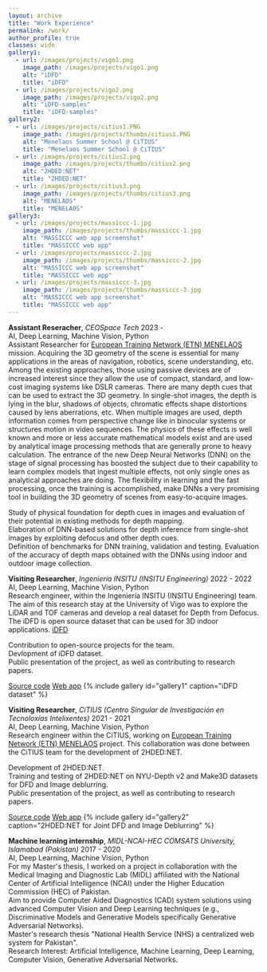 ```yaml
---
layout: archive
title: "Work Experience"
permalink: /work/
author_profile: true
classes: wide
gallery1:
  - url: /images/projects/vigo1.png
    image_path: /images/projects/vigo1.png
    alt: "iDFD"
    title: "iDFD"
  - url: /images/projects/vigo2.png
    image_path: /images/projects/vigo2.png
    alt: "iDFD-samples"
    title: "iDFD-samples"
gallery2:
  - url: /images/projects/citius1.PNG
    image_path: /images/projects/thumbs/citius1.PNG
    alt: "Menelaos Summer School @ CiTIUS"
    title: "Menelaos Summer School @ CiTIUS"
  - url: /images/projects/citius2.png
    image_path: /images/projects/thumbs/citius2.png
    alt: "2HDED:NET"
    title: "2HDED:NET"
  - url: /images/projects/citius3.png
    image_path: /images/projects/thumbs/citius3.png
    alt: "MENELAOS"
    title: "MENELAOS"
gallery3:
  - url: /images/projects/massiccc-1.jpg
    image_path: /images/projects/thumbs/massiccc-1.jpg
    alt: "MASSICCC web app screenshot"
    title: "MASSICCC web app"
  - url: /images/projects/massiccc-2.jpg
    image_path: /images/projects/thumbs/massiccc-2.jpg
    alt: "MASSICCC web app screenshot"
    title: "MASSICCC web app"
  - url: /images/projects/massiccc-3.jpg
    image_path: /images/projects/thumbs/massiccc-3.jpg
    alt: "MASSICCC web app screenshot"
    title: "MASSICCC web app"
---
```


**Assistant Reseracher**, *CEOSpace Tech* <span class="pull-right">2023 - </span>  
<span class="small-grey"><i class="fas fa-tools" aria-hidden="true"></i> AI, Deep Learning, Machine Vision, Python</span>  
Assistant Researcher for [European Training Network (ETN) MENELAOS](https://www.menelaos-nt.eu/) mission. Acquiring the 3D geometry of the scene is essential for many applications in the areas of navigation, robotics, scene understanding, etc. Among the existing approaches, those using passive devices are of increased interest since they allow the use of compact, standard, and low-cost imaging systems like DSLR cameras. There are many depth cues that can be used to extract the 3D geometry. In single-shot images, the depth is lying in the blur, shadows of objects, chromatic effects shape distortions caused by lens aberrations, etc.  When multiple images are used, depth information comes from perspective change like in binocular systems or structures motion in video sequences. The physics of these effects is well known and more or less accurate mathematical models exist and are used by analytical image processing methods that are generally prone to heavy calculation.
The entrance of the new Deep Neural Networks (DNN) on the stage of signal processing has boosted the subject due to their capability to learn complex models that ingest multiple effects, not only single ones as analytical approaches are doing. The flexibility in learning and the fast processing, once the training is accomplished, make DNNs a very promising tool in building the 3D geometry of scenes from easy-to-acquire images.


<i class="fas fa-plus small-grey"></i> Study of physical foundation for depth cues in images and evaluation of their potential in existing methods for depth mapping.  
<i class="fas fa-plus small-grey"></i> Elaboration of DNN-based solutions for depth inference from single-shot images by exploiting defocus and other depth cues.  
<i class="fas fa-plus small-grey"></i> Definition of benchmarks for DNN training, validation and testing.
<i class="fas fa-plus small-grey"></i> Evaluation of the accuracy of depth maps obtained with the DNNs using indoor and outdoor image collection.


**Visiting Researcher**, *Ingeniería INSITU (INSITU Engineering)* <span class="pull-right">2022 - 2022</span>  
<span class="small-grey"><i class="fas fa-tools" aria-hidden="true"></i>  AI, Deep Learning, Machine Vision, Python</span>  
Research engineer, within the Ingeniería INSITU (INSITU Engineering) team. The aim of this research stay at the University of Vigo was to explore the LiDAR and TOF cameras and develop a real dataset for Depth from Defocus. The iDFD is open source dataset that can be used for 3D indoor applications. [iDFD](https://github.com/saqibnaziir/iDFD)

<i class="fas fa-plus small-grey"></i> Contribution to open-source projects for the team.   <br>
<i class="fas fa-plus small-grey"></i> Devlopment of iDFD dataset. <br>
<i class="fas fa-plus small-grey"></i> Public presentation of the project, as well as contributing to research papers.<br>

<span class="small-grey"><i class="fab fa-fw fa-github" aria-hidden="true"></i>[Source code](https://github.com/saqibnaziir/iDFD)</span>
<span class="small-grey"><i class="fab fa-fw fa-chrome" aria-hidden="true"></i>[Web app](https://github.com/saqibnaziir/iDFD)</span>
{% include gallery id="gallery1" caption="iDFD dataset" %}


**Visiting Researcher**, *CiTIUS (Centro Singular de Investigación en Tecnoloxías Intelixentes)* <span class="pull-right">2021 - 2021</span>  
<span class="small-grey"><i class="fas fa-tools" aria-hidden="true"></i>  AI, Deep Learning, Machine Vision, Python</span>  
Research engineer within the CiTIUS, working on [European Training Network (ETN) MENELAOS](https://www.menelaos-nt.eu/) project. This collaboration was done between the CiTIUS team for the development of 2HDED:NET. 

<i class="fas fa-plus small-grey"></i> Development of 2HDED:NET. <br>
<i class="fas fa-plus small-grey"></i> Training and testing of 2HDED:NET on NYU-Depth v2 and Make3D datasets for DFD and Image deblurring. <br>
<i class="fas fa-plus small-grey"></i> Public presentation of the project, as well as contributing to research papers. <br>

<span class="small-grey"><i class="fab fa-fw fa-github" aria-hidden="true"></i>[Source code](https://ieeexplore.ieee.org/document/9897352)</span>
<span class="small-grey"><i class="fab fa-fw fa-chrome" aria-hidden="true"></i>[Web app](https://ieeexplore.ieee.org/document/9897352)</span>
{% include gallery id="gallery2" caption="2HDED:NET for Joint DFD and Image Deblurring" %}



**Machine learning internship**, *MIDL-NCAI-HEC COMSATS University, Islamabad (Pakistan)* <span class="pull-right">2017 - 2020</span>  
<span class="small-grey"><i class="fas fa-tools" aria-hidden="true"></i>  AI, Deep Learning, Machine Vision, Python</span>  
For my Master's thesis, I worked on a project in collaboration with the Medical Imaging and Diagnostic Lab (MIDL) affiliated with the National
Center of Artificial Intelligence (NCAI) under the Higher Education Commission (HEC) of Pakistan.  <br>
<i class="fas fa-plus small-grey"></i> Aim to provide Computer Aided Diagnostics (CAD) system solutions using advanced Computer Vision and Deep Learning techniques
(e.g., Discriminative Models and Generative Models specifically Generative Adversarial Networks). <br>
<i class="fas fa-plus small-grey"></i> Master's research thesis "National Health Service (NHS) a centralized web system
for Pakistan". <br> 
<i class="fas fa-plus small-grey"></i> Research Interest: Artificial Intelligence, Machine Learning, Deep
Learning, Computer Vision, Generative Adversarial Networks. <br>
